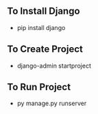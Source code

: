 ## To Install Django

- pip install django

## To Create Project

- django-admin startproject <Project-Name>

## To Run Project

- py manage.py runserver
